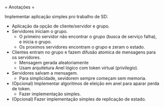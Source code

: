 = Anotações =

Implementar aplicação simples pro trabalho de SD:
- Aplicação da opção de cliente/servidor e grupo.
- Servidores iniciam o grupo.
  + O primeiro servidor não encontrar o grupo (busca de serviço falha), e inicia o grupo.
  + Os proximos servidores encontram o grupo e zeram o estado.
- Clientes entram no grupo e fazem difusão atomica de mensagens para os servidores.
  + Mensagem gerada aleatoriamente
  + Usam arquitetura Anel lógico com token virtual (privilegio).
- Servidores salvam a mensagem.
  + Para simplicidade, sevidorem sempre começam sem memoria.
- (Opcional) Implementar algoritmos de eleição em anel para aparar perda de token.
  + Fazer implementação simples.
- (Opcional) Fazer implementação simples de replicação de estado.

